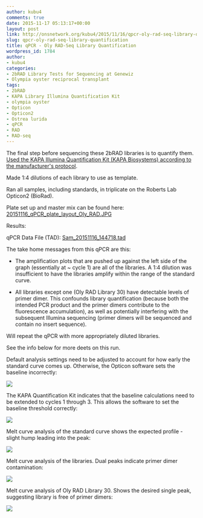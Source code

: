 ```yaml
---
author: kubu4
comments: true
date: 2015-11-17 05:13:17+00:00
layout: post
link: http://onsnetwork.org/kubu4/2015/11/16/qpcr-oly-rad-seq-library-quantification/
slug: qpcr-oly-rad-seq-library-quantification
title: qPCR - Oly RAD-Seq Library Quantification
wordpress_id: 1784
author:
- kubu4
categories:
- 2bRAD Library Tests for Sequencing at Genewiz
- Olympia oyster reciprocal transplant
tags:
- 2bRAD
- KAPA Library Illumina Quantification Kit
- olympia oyster
- Opticon
- Opticon2
- Ostrea lurida
- qPCR
- RAD
- RAD-seq
---
```


The final step before sequencing these 2bRAD libraries is to quantify them. [Used the KAPA Illumina Quantification Kit (KAPA Biosystems) according to the manufacturer's protocol](https://github.com/sr320/LabDocs/blob/master/protocols/Commercial_Protocols/KAPA_Biosystems_KAPA_Library_Quantification_Illumina_Manual_July2014.pdf).

Made 1:4 dilutions of each library to use as template.

Ran all samples, including standards, in triplicate on the Roberts Lab Opticon2 (BioRad).

Plate set up and master mix can be found here: [20151116_qPCR_plate_layout_Oly_RAD.JPG](http://eagle.fish.washington.edu/Arabidopsis/20151116_qPCR_plate_layout_Oly_RAD.JPG)



Results:

qPCR Data File (TAD): [Sam_20151116_144718.tad](http://eagle.fish.washington.edu/Arabidopsis/qPCR/Opticon/Sam_20151116_144718.tad)

The take home messages from this qPCR are this:




    
  * The amplification plots that are pushed up against the left side of the graph (essentially at ~ cycle 1) are all of the libraries. A 1:4 dilution was insufficient to have the libraries amplify within the range of the standard curve.

    
  * All libraries except one (Oly RAD Library 30) have detectable levels of primer dimer. This confounds library quantification (because both the intended PCR product and the primer dimers contribute to the fluorescence accumulation), as well as potentially interfering with the subsequent Illumina sequencing (primer dimers will be sequenced and contain no insert sequence).



Will repeat the qPCR with more appropriately diluted libraries.

See the info below for more deets on this run.





Default analysis settings need to be adjusted to account for how early the standard curve comes up. Otherwise, the Opticon software sets the baseline incorrectly:

[![](http://eagle.fish.washington.edu/Arabidopsis/201501116_RAD_qPCR_01.png)](http://eagle.fish.washington.edu/Arabidopsis/201501116_RAD_qPCR_01.png)







The KAPA Quantification Kit indicates that the baseline calculations need to be extended to cycles 1 through 3. This allows the software to set the baseline threshold correctly:

[![](http://eagle.fish.washington.edu/Arabidopsis/201501116_RAD_qPCR_02.png)](http://eagle.fish.washington.edu/Arabidopsis/201501116_RAD_qPCR_02.png)







Melt curve analysis of the standard curve shows the expected profile - slight hump leading into the peak:

[![](http://eagle.fish.washington.edu/Arabidopsis/201501116_RAD_qPCR_std_melt.png)](http://eagle.fish.washington.edu/Arabidopsis/201501116_RAD_qPCR_std_melt.png)







Melt curve analysis of the libraries. Dual peaks indicate primer dimer contamination:

[![](http://eagle.fish.washington.edu/Arabidopsis/201501116_RAD_qPCR_library_melt_01.png)](http://eagle.fish.washington.edu/Arabidopsis/201501116_RAD_qPCR_library_melt_01.png)





Melt curve analysis of Oly RAD Library 30. Shows the desired single peak, suggesting library is free of primer dimers:

[![](http://eagle.fish.washington.edu/Arabidopsis/201501116_RAD_qPCR_library_melt_02.png)](http://eagle.fish.washington.edu/Arabidopsis/201501116_RAD_qPCR_library_melt_02.png)
